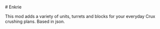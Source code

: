 \# Enkrie

This mod adds a variety of units, turrets and blocks for your everyday Crux crushing plans.
Based in json.
